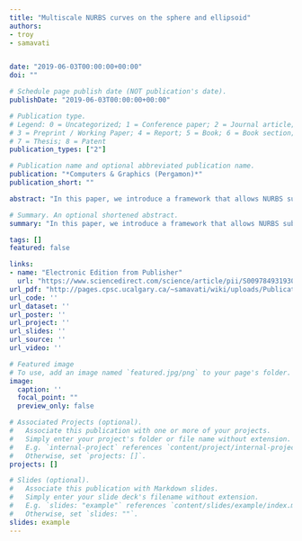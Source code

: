 ```yaml
---
title: "Multiscale NURBS curves on the sphere and ellipsoid"
authors:
- troy
- samavati


date: "2019-06-03T00:00:00+00:00"
doi: ""

# Schedule page publish date (NOT publication's date).
publishDate: "2019-06-03T00:00:00+00:00"

# Publication type.
# Legend: 0 = Uncategorized; 1 = Conference paper; 2 = Journal article;
# 3 = Preprint / Working Paper; 4 = Report; 5 = Book; 6 = Book section;
# 7 = Thesis; 8 = Patent
publication_types: ["2"]

# Publication name and optional abbreviated publication name.
publication: "*Computers & Graphics (Pergamon)*"
publication_short: ""

abstract: "In this paper, we introduce a framework that allows NURBS subdivision curves to be defined on the sphere and ellipsoid in a multiscale manner. This is achieved via modification of a repeated invertible averaging (RIA) framework for spherical B-Spline curves, which is constructed in terms of spherical linear interpolations. By incorporating vertex weights into the interpolation parameters of individual operations, and by generalizing the linear interpolations to other manifolds, we can define multiscale NURBS on several types of surfaces. We explore an application to the multiscale representation of geospatial vector data and present an optimization method that automatically assigns NURBS vertex weights to curve vertices."

# Summary. An optional shortened abstract.
summary: "In this paper, we introduce a framework that allows NURBS subdivision curves to be defined on the sphere and ellipsoid in a multiscale manner. This is achieved via modification of a repeated invertible averaging (RIA) framework for spherical B-Spline curves, which is constructed in terms of spherical linear interpolations. By incorporating vertex weights into the interpolation parameters of individual operations, and by generalizing the linear interpolations to other manifolds, we can define mul..."

tags: []
featured: false

links:
- name: "Electronic Edition from Publisher"
  url: "https://www.sciencedirect.com/science/article/pii/S0097849319300913?dgcid=coauthor"
url_pdf: "http://pages.cpsc.ucalgary.ca/~samavati/wiki/uploads/Publications/pdfs/MultiscaleNURBS.pdf"
url_code: ''
url_dataset: ''
url_poster: ''
url_project: ''
url_slides: ''
url_source: ''
url_video: ''

# Featured image
# To use, add an image named `featured.jpg/png` to your page's folder. 
image:
  caption: ''
  focal_point: ""
  preview_only: false

# Associated Projects (optional).
#   Associate this publication with one or more of your projects.
#   Simply enter your project's folder or file name without extension.
#   E.g. `internal-project` references `content/project/internal-project/index.md`.
#   Otherwise, set `projects: []`.
projects: []

# Slides (optional).
#   Associate this publication with Markdown slides.
#   Simply enter your slide deck's filename without extension.
#   E.g. `slides: "example"` references `content/slides/example/index.md`.
#   Otherwise, set `slides: ""`.
slides: example
---
```

